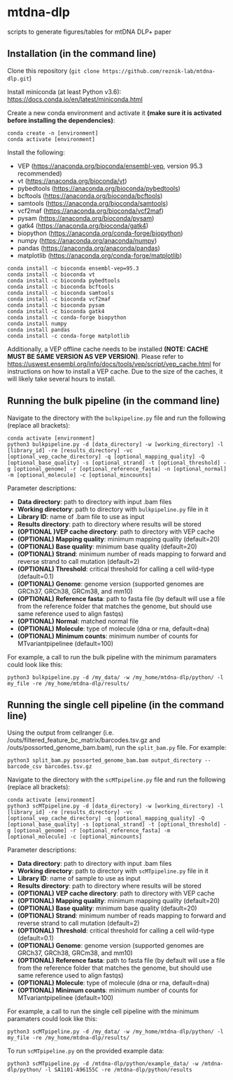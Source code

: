 # mtdna-dlp
scripts to generate figures/tables for mtDNA DLP+ paper

## Installation (in the command line)

Clone this repository (`git clone https://github.com/reznik-lab/mtdna-dlp.git`)

Install miniconda (at least Python v3.6): https://docs.conda.io/en/latest/miniconda.html

Create a new conda environment and activate it __(make sure it is activated before installing the dependencies)__:
```
conda create -n [environment]
conda activate [environment]
```

Install the following:
- VEP (https://anaconda.org/bioconda/ensembl-vep, version 95.3 recommended)
- vt (https://anaconda.org/bioconda/vt)
- pybedtools (https://anaconda.org/bioconda/pybedtools)
- bcftools (https://anaconda.org/bioconda/bcftools)
- samtools (https://anaconda.org/bioconda/samtools)
- vcf2maf (https://anaconda.org/bioconda/vcf2maf)
- pysam (https://anaconda.org/bioconda/pysam)
- gatk4 (https://anaconda.org/bioconda/gatk4)
- biopython (https://anaconda.org/conda-forge/biopython)
- numpy (https://anaconda.org/anaconda/numpy)
- pandas (https://anaconda.org/anaconda/pandas)
- matplotlib (https://anaconda.org/conda-forge/matplotlib)

```
conda install -c bioconda ensembl-vep=95.3
conda install -c bioconda vt
conda install -c bioconda pybedtools
conda install -c bioconda bcftools
conda install -c bioconda samtools
conda install -c bioconda vcf2maf
conda install -c bioconda pysam
conda install -c bioconda gatk4
conda install -c conda-forge biopython
conda install numpy
conda install pandas
conda install -c conda-forge matplotlib
```

Additionally, a VEP offline cache needs to be installed __(NOTE: CACHE MUST BE SAME VERSION AS VEP VERSION)__. Please refer to https://uswest.ensembl.org/info/docs/tools/vep/script/vep_cache.html for instructions on how to install a VEP cache. Due to the size of the caches, it will likely take several hours to install.

## Running the bulk pipeline (in the command line)

Navigate to the directory with the `bulkpipeline.py` file and run the following (replace all brackets):
```
conda activate [environment]
python3 bulkpipeline.py -d [data_directory] -w [working_directory] -l [library_id] -re [results_directory] -vc [optional_vep_cache_directory] -q [optional_mapping_quality] -Q [optional_base_quality] -s [optional_strand] -t [optional_threshold] -g [optional_genome] -r [optional_reference_fasta] -n [optional_normal] -m [optional_molecule] -c [optional_mincounts]
```

Parameter descriptions:

- __Data directory__: path to directory with input .bam files
- __Working directory__: path to directory with `bulkpipeline.py` file in it
- __Library ID__: name of .bam file to use as input
- __Results directory__: path to directory where results will be stored
- __(OPTIONAL )VEP cache directory__: path to directory with VEP cache
- __(OPTIONAL) Mapping quality__: minimum mapping quality (default=20)
- __(OPTIONAL) Base quality__: minimum base quality (default=20)
- __(OPTIONAL) Strand__: minimum number of reads mapping to forward and reverse strand to call mutation (default=2)
- __(OPTIONAL) Threshold__: critical threshold for calling a cell wild-type (default=0.1)
- __(OPTIONAL) Genome__: genome version (supported genomes are GRCh37, GRCh38, GRCm38, and mm10)
- __(OPTIONAL) Reference fasta__: path to fasta file (by default will use a file from the reference folder that matches the genome, but should use same reference used to align fastqs)
- __(OPTIONAL) Normal__: matched normal file
- __(OPTIONAL) Molecule__: type of molecule (dna or rna, default=dna)
- __(OPTIONAL) Minimum counts__: minimum number of counts for MTvariantpipelinee (default=100)

For example, a call to run the bulk pipeline with the minimum paramaters could look like this:
```
python3 bulkpipeline.py -d /my_data/ -w /my_home/mtdna-dlp/python/ -l my_file -re /my_home/mtdna-dlp/results/
```

## Running the single cell pipeline (in the command line)

Using the output from cellranger (i.e. /outs/filtered_feature_bc_matrix/barcodes.tsv.gz and /outs/possorted_genome_bam.bam), run the `split_bam.py` file. For example:
```
python3 split_bam.py possorted_genome_bam.bam output_directory --barcode_csv barcodes.tsv.gz
```

Navigate to the directory with the `scMTpipeline.py` file and run the following (replace all brackets):
```
conda activate [environment]
python3 scMTpipeline.py -d [data_directory] -w [working_directory] -l [library_id] -re [results_directory] -vc [optional_vep_cache_directory] -q [optional_mapping_quality] -Q [optional_base_quality] -s [optional_strand] -t [optional_threshold] -g [optional_genome] -r [optional_reference_fasta] -m [optional_molecule] -c [optional_mincounts]
```

Parameter descriptions:

- __Data directory__: path to directory with input .bam files
- __Working directory__: path to directory with `scMTpipeline.py` file in it
- __Library ID__: name of sample to use as input
- __Results directory__: path to directory where results will be stored
- __(OPTIONAL) VEP cache directory__: path to directory with VEP cache
- __(OPTIONAL) Mapping quality__: minimum mapping quality (default=20)
- __(OPTIONAL) Base quality__: minimum base quality (default=20)
- __(OPTIONAL) Strand__: minimum number of reads mapping to forward and reverse strand to call mutation (default=2)
- __(OPTIONAL) Threshold__: critical threshold for calling a cell wild-type (default=0.1)
- __(OPTIONAL) Genome__: genome version (supported genomes are GRCh37, GRCh38, GRCm38, and mm10)
- __(OPTIONAL) Reference fasta__: path to fasta file (by default will use a file from the reference folder that matches the genome, but should use same reference used to align fastqs)
- __(OPTIONAL) Molecule__: type of molecule (dna or rna, default=dna)
- __(OPTIONAL) Minimum counts__: minimum number of counts for MTvariantpipelinee (default=100)

For example, a call to run the single cell pipeline with the minimum paramaters could look like this:
```
python3 scMTpipeline.py -d /my_data/ -w /my_home/mtdna-dlp/python/ -l my_file -re /my_home/mtdna-dlp/results/
```

To run `scMTpipeline.py` on the provided example data:
```
python3 scMTpipeline.py -d /mtdna-dlp/python/example_data/ -w /mtdna-dlp/python/ -l SA1101-A96155C -re /mtdna-dlp/python/results
```
